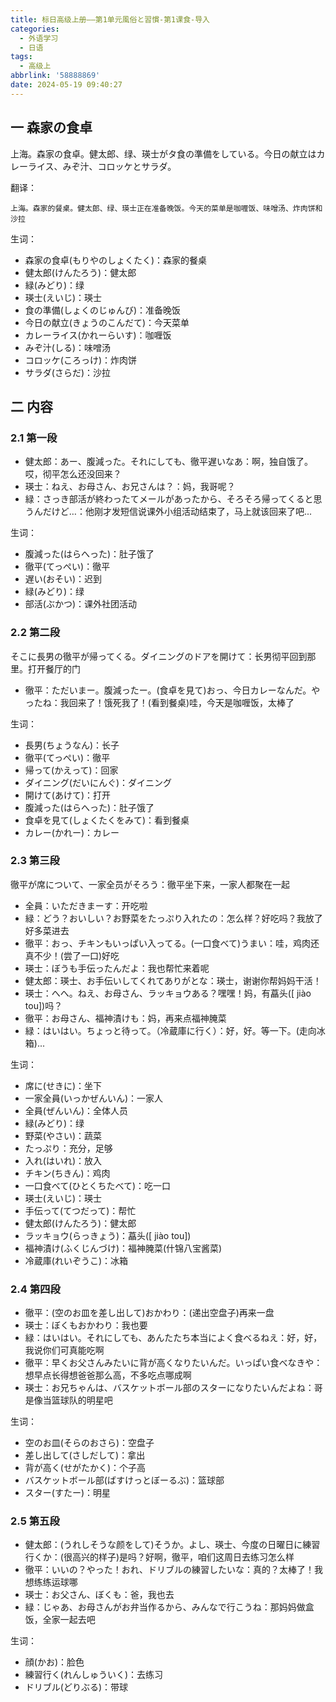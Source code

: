 ```yaml
---
title: 标日高级上册——第1单元風俗と習慣-第1课食-导入
categories:
  - 外语学习
  - 日语
tags:
  - 高级上
abbrlink: '58888869'
date: 2024-05-19 09:40:27
---
```

## 一 森家の食卓

上海。森家の食卓。健太郎、绿、瑛士がタ食の準備をしている。今日の献立はカレーライス、みぞ汁、コロッケとサラダ。

<!--more-->

翻译：

```
上海。森家的餐桌。健太郎、绿、瑛士正在准备晚饭。今天的菜单是咖喱饭、味噌汤、炸肉饼和沙拉
```

生词：

* 森家の食卓(もりやのしょくたく)：森家的餐桌
* 健太郎(けんたろう)：健太郎
* 緑(みどり)：绿
* 瑛士(えいじ)：瑛士
* 食の準備(しょくのじゅんび)：准备晚饭
* 今日の献立(きょうのこんだて)：今天菜单
* カレーライス(かれーらいす)：咖喱饭
* みぞ汁(しる)：味噌汤
* コロッケ(ころっけ)：炸肉饼
* サラダ(さらだ)：沙拉

## 二 内容

### 2.1 第一段

* 健太郎：あー、腹減った。それにしても、徹平遅いなあ：啊，独自饿了。哎，彻平怎么还没回来？
* 瑛士：ねえ、お母さん、お兄さんは？：妈，我哥呢？
* 緑：さっき部活が終わったてメールがあったから、そろそろ帰ってくると思うんだけど…：他刚才发短信说课外小组活动结束了，马上就该回来了吧...

生词：

* 腹減った(はらへった)：肚子饿了
* 徹平(てっぺい)：徹平
* 遅い(おそい)：迟到
* 緑(みどり)：绿
* 部活(ぶかつ)：课外社团活动

### 2.2 第二段

そこに長男の徹平が帰ってくる。ダイニングのドアを開けて：长男彻平回到那里。打开餐厅的门

* 徹平：ただいまー。腹減ったー。(食卓を見て)おっ、今日カレーなんだ。やったね：我回来了！饿死我了！(看到餐桌)哇，今天是咖喱饭，太棒了

生词：

* 長男(ちょうなん)：长子
* 徹平(てっぺい)：徹平
* 帰って(かえって)：回家
* ダイニング(だいにんぐ)：ダイニング
* 開けて(あけて)：打开
* 腹減った(はらへった)：肚子饿了
* 食卓を見て(しょくたくをみて)：看到餐桌
* カレー(かれー)：カレー

### 2.3 第三段

徹平が席について、一家全员がそろう：徹平坐下来，一家人都聚在一起

* 全員：いただきまーす：开吃啦
* 緑：どう？おいしい？お野菜をたっぷり入れたの：怎么样？好吃吗？我放了好多菜进去
* 徹平：おっ、チキンもいっぱい入ってる。(一口食べて)うまい：哇，鸡肉还真不少！(尝了一口)好吃
* 瑛士：ぼうも手伝ったんだよ：我也帮忙来着呢
* 健太郎：瑛士、お手伝いしてくれてありがとな：瑛士，谢谢你帮妈妈干活！
* 瑛士：へへ。ねえ、お母さん、ラッキョウある？嘿嘿！妈，有藠头([ jiào tou])吗？
* 徹平：お母さん、福神漬けも：妈，再来点福神腌菜
* 緑：はいはい。ちょっと待って。（冷蔵庫に行く）：好，好。等一下。(走向冰箱)...

生词：

* 席に(せきに)：坐下
* 一家全員(いっかぜんいん)：一家人
* 全員(ぜんいん)：全体人员
* 緑(みどり)：绿
* 野菜(やさい)：蔬菜
* たっぷり：充分，足够
* 入れ(はいれ)：放入
* チキン(ちきん)：鸡肉
* 一口食べて(ひとくちたべて)：吃一口
* 瑛士(えいじ)：瑛士
* 手伝って(てつだって)：帮忙
* 健太郎(けんたろう)：健太郎
* ラッキョウ(らっきょう)：藠头([ jiào tou])
* 福神漬け(ふくじんづけ)：福神腌菜(什锦八宝酱菜)
* 冷蔵庫(れいぞうこ)：冰箱

### 2.4 第四段

* 徹平：(空のお皿を差し出して)おかわり：(递出空盘子)再来一盘
* 瑛士：ぼくもおかわり：我也要
* 緑：はいはい。それにしても、あんたたち本当によく食べるねえ：好，好，我说你们可真能吃啊
* 徹平：早くお父さんみたいに背が高くなりたいんだ。いっぱい食べなきや：想早点长得想爸爸那么高，不多吃点哪成啊
* 瑛士：お兄ちゃんは、バスケットボール部のスターになりたいんだよね：哥是像当篮球队的明星吧

生词：

* 空のお皿(そらのおさら)：空盘子
* 差し出して(さしだして)：拿出
* 背が高く(せがたかく)：个子高
* バスケットボール部(ばすけっとぼーるぶ)：篮球部
* スター(すたー)：明星

### 2.5 第五段

* 健太郎：(うれしそうな颜をして)そうか。よし、瑛士、今度の日曜日に練習行くか：(很高兴的样子)是吗？好啊，徹平，咱们这周日去练习怎么样
* 徹平：いいの？やった！おれ、ドリブルの練習したいな：真的？太棒了！我想练练运球哪
* 瑛士：お父さん、ぼくも：爸，我也去
* 緑：じゃあ、お母さんがお弁当作るから、みんなで行こうね：那妈妈做盒饭，全家一起去吧

生词：

* 顔(かお)：脸色
* 練習行く(れんしゅういく)：去练习
* ドリブル(どりぶる)：带球
